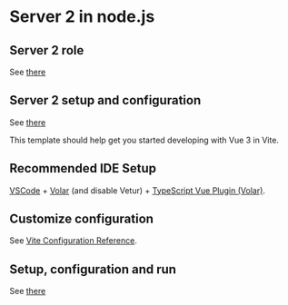 # Server 2 in node.js
## Server 2 role
See [there](https://github.com/akostrik/stage_telegram/tree/main#the-same-scheme-of-the-appication-in-english)
  
## Server 2 setup and configuration
See [there](https://github.com/akostrik/stage_telegram/tree/main#setup-and-configuration)




This template should help get you started developing with Vue 3 in Vite.

## Recommended IDE Setup

[VSCode](https://code.visualstudio.com/) + [Volar](https://marketplace.visualstudio.com/items?itemName=Vue.volar) (and disable Vetur) + [TypeScript Vue Plugin (Volar)](https://marketplace.visualstudio.com/items?itemName=Vue.vscode-typescript-vue-plugin).

## Customize configuration

See [Vite Configuration Reference](https://vitejs.dev/config/).

## Setup, configuration and run
See [there](https://github.com/akostrik/stage_telegram/tree/main#setup-and-configuration)
